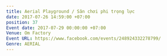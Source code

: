 ```yaml
---
title: Aerial Playground / Sân chơi phi trọng lực
date: 2017-07-26 14:59:00 +07:00
position: 37
Event date: 2017-07-29 00:00:00 +07:00
Venue: Om Factory
Event URL: https://www.facebook.com/events/248924332278799/
Genre: AERIAL
---
```



